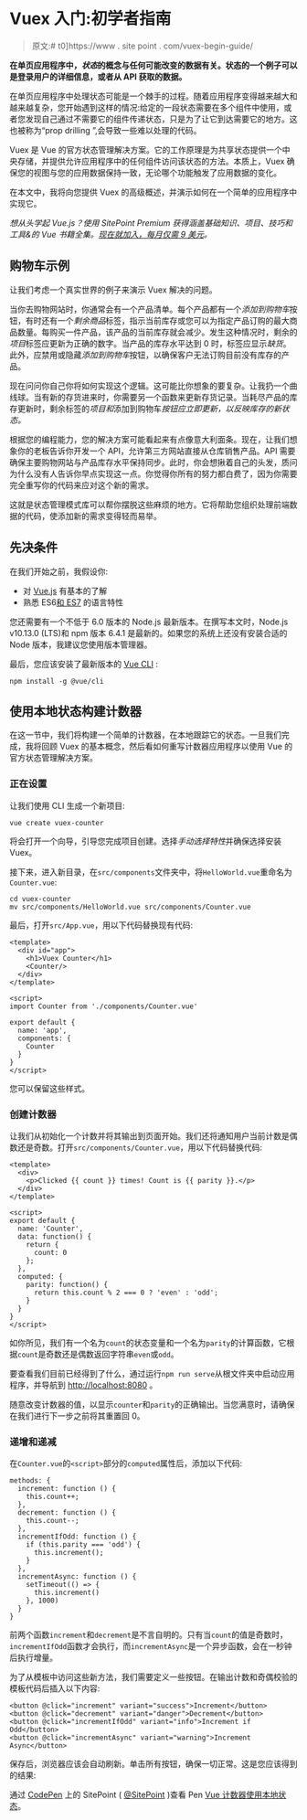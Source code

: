 # Vuex 入门:初学者指南

> 原文:# t0]https://www . site point . com/vuex-begin-guide/

**在单页应用程序中，*状态*的概念与任何可能改变的数据有关。状态的一个例子可以是登录用户的详细信息，或者从 API 获取的数据。**

在单页应用程序中处理状态可能是一个棘手的过程。随着应用程序变得越来越大和越来越复杂，您开始遇到这样的情况:给定的一段状态需要在多个组件中使用，或者您发现自己通过不需要它的组件传递状态，只是为了让它到达需要它的地方。这也被称为“prop drilling ”,会导致一些难以处理的代码。

Vuex 是 Vue 的官方状态管理解决方案。它的工作原理是为共享状态提供一个中央存储，并提供允许应用程序中的任何组件访问该状态的方法。本质上，Vuex 确保您的视图与您的应用数据保持一致，无论哪个功能触发了应用数据的变化。

在本文中，我将向您提供 Vuex 的高级概述，并演示如何在一个简单的应用程序中实现它。

*想从头学起 Vue.js？使用 SitePoint Premium 获得涵盖基础知识、项目、技巧和工具&的 Vue 书籍全集。[现在就加入，每月仅需 9 美元](https://www.sitepoint.com/premium/products/Z2lkOi8vbGVhcm5hYmxlL1Byb2R1Y3QvMzA3?utm_source=blog&utm_medium=articles)。*

## 购物车示例

让我们考虑一个真实世界的例子来演示 Vuex 解决的问题。

当你去购物网站时，你通常会有一个产品清单。每个产品都有一个*添加到购物车*按钮，有时还有一个*剩余商品*标签，指示当前库存或您可以为指定产品订购的最大商品数量。每购买一件产品，该产品的当前库存就会减少。发生这种情况时，剩余的*项目*标签应更新为正确的数字。当产品的库存水平达到 0 时，标签应显示*缺货*。此外，应禁用或隐藏*添加到购物车*按钮，以确保客户无法订购目前没有库存的产品。

现在问问你自己你将如何实现这个逻辑。这可能比你想象的要复杂。让我扔一个曲线球。当有新的存货进来时，你需要另一个函数来更新存货记录。当耗尽产品的库存更新时，剩余标签的*项目和*添加到购物车*按钮应立即更新，以反映库存的新状态。*

根据您的编程能力，您的解决方案可能看起来有点像意大利面条。现在，让我们想象你的老板告诉你开发一个 API，允许第三方网站直接从仓库销售产品。API 需要确保主要购物网站与产品库存水平保持同步。此时，你会想揪着自己的头发，质问为什么没有人告诉你早点实现这一点。你觉得你所有的努力都白费了，因为你需要完全重写你的代码来应对这个新的需求。

这就是状态管理模式库可以帮你摆脱这些麻烦的地方。它将帮助您组织处理前端数据的代码，使添加新的需求变得轻而易举。

## 先决条件

在我们开始之前，我假设你:

*   对 [Vue.js](https://www.sitepoint.com/getting-started-with-vue-js/) 有基本的了解
*   熟悉 ES6[和 ES7](https://www.sitepoint.com/es2017-whats-new/) 的语言特性

您还需要有一个不低于 6.0 版本的 Node.js 最新版本。在撰写本文时，Node.js v10.13.0 (LTS)和 npm 版本 6.4.1 是最新的。如果您的系统上还没有安装合适的 Node 版本，我建议您使用版本管理器。

最后，您应该安装了最新版本的 [Vue CLI](https://cli.vuejs.org/) :

```
npm install -g @vue/cli 
```

## 使用本地状态构建计数器

在这一节中，我们将构建一个简单的计数器，在本地跟踪它的状态。一旦我们完成，我将回顾 Vuex 的基本概念，然后看如何重写计数器应用程序以使用 Vue 的官方状态管理解决方案。

### 正在设置

让我们使用 CLI 生成一个新项目:

```
vue create vuex-counter 
```

将会打开一个向导，引导您完成项目创建。选择*手动选择特性*并确保选择安装 Vuex。

接下来，进入新目录，在`src/components`文件夹中，将`HelloWorld.vue`重命名为`Counter.vue`:

```
cd vuex-counter
mv src/components/HelloWorld.vue src/components/Counter.vue 
```

最后，打开`src/App.vue`，用以下代码替换现有代码:

```
<template>
  <div id="app">
    <h1>Vuex Counter</h1>
    <Counter/>
  </div>
</template>

<script>
import Counter from './components/Counter.vue'

export default {
  name: 'app',
  components: {
    Counter
  }
}
</script> 
```

您可以保留这些样式。

### 创建计数器

让我们从初始化一个计数并将其输出到页面开始。我们还将通知用户当前计数是偶数还是奇数。打开`src/components/Counter.vue`，用以下代码替换代码:

```
<template>
  <div>
    <p>Clicked {{ count }} times! Count is {{ parity }}.</p>
  </div>
</template>

<script>
export default {
  name: 'Counter',
  data: function() {
    return {
      count: 0
    };
  },
  computed: {
    parity: function() {
      return this.count % 2 === 0 ? 'even' : 'odd';
    }
  }
}
</script> 
```

如你所见，我们有一个名为`count`的状态变量和一个名为`parity`的计算函数，它根据`count`是奇数还是偶数返回字符串`even`或`odd`。

要查看我们目前已经得到了什么，通过运行`npm run serve`从根文件夹中启动应用程序，并导航到 [http://localhost:8080](http://localhost:8080) 。

随意改变计数器的值，以显示`counter`和`parity`的正确输出。当您满意时，请确保在我们进行下一步之前将其重置回 0。

### 递增和递减

在`Counter.vue`的`<script>`部分的`computed`属性后，添加以下代码:

```
methods: {
  increment: function () {
    this.count++;
  },
  decrement: function () {
    this.count--;
  },
  incrementIfOdd: function () {
    if (this.parity === 'odd') {
      this.increment();
    }
  },
  incrementAsync: function () {
    setTimeout(() => {
      this.increment()
    }, 1000)
  }
} 
```

前两个函数`increment`和`decrement`是不言自明的。只有当`count`的值是奇数时，`incrementIfOdd`函数才会执行，而`incrementAsync`是一个异步函数，会在一秒钟后执行增量。

为了从模板中访问这些新方法，我们需要定义一些按钮。在输出计数和奇偶校验的模板代码后插入以下内容:

```
<button @click="increment" variant="success">Increment</button>
<button @click="decrement" variant="danger">Decrement</button>
<button @click="incrementIfOdd" variant="info">Increment if Odd</button>
<button @click="incrementAsync" variant="warning">Increment Async</button> 
```

保存后，浏览器应该会自动刷新。单击所有按钮，确保一切正常。这是您应该得到的结果:

通过 [CodePen](https://codepen.io) 上的 SitePoint ( [@SitePoint](https://codepen.io/SitePoint) )查看 Pen [Vue 计数器使用本地状态](https://codepen.io/SitePoint/pen/xQXNwm/)。